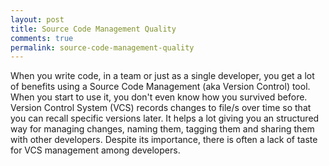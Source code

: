 ```yaml
---
layout: post
title: Source Code Management Quality
comments: true
permalink: source-code-management-quality
---
```


When you write code, in a team or just as a single developer, you get a lot of
benefits using a Source Code Management (aka Version Control) tool. 
When you start to use it, you don't even know how you survived before. Version
Control System (VCS) records changes to file/s over time so that you can recall 
specific versions later. It helps a lot giving you an structured way for
managing changes, naming them, tagging them and sharing them with other
developers. Despite its importance, there is often a lack of taste for VCS
management among developers.
